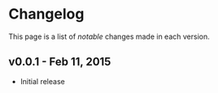 # Changelog

This page is a list of _notable_ changes made in each version.

## v0.0.1 - Feb 11, 2015

- Initial release
